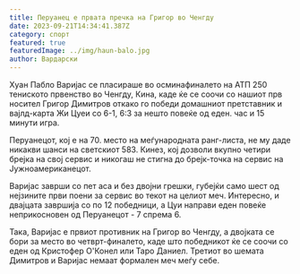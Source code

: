 ```yaml
---
title: Перуанец е првата пречка на Григор во Ченгду
date: 2023-09-21T14:34:41.387Z
category: спорт
featured: true
featuredImage: ../img/haun-balo.jpg
author: Вардарски
---
```

Хуан Пабло Варијас се пласираше во осминафиналето на АТП 250 тениското првенство во Ченгду, Кина, каде ќе се соочи со нашиот прв носител Григор Димитров откако го победи домашниот претставник и вајлд-карта Жи Цуеи со 6-1, 6:3 за нешто повеќе од еден. час и 15 минути игра.

Перуанецот, кој е на 70. место на меѓународната ранг-листа, не му даде никакви шанси на светскиот 583. Кинез, кој дозволи вкупно четири брејка на свој сервис и никогаш не стигна до брејк-точка на сервис на Јужноамериканецот.

Варијас заврши со пет аса и без двојни грешки, губејќи само шест од нејзините први поени за сервис во текот на целиот меч. Интересно, и двајцата завршија со по 12 победници, а Цуи направи еден повеќе неприкосновен од Перуанецот - 7 спрема 6.

Така, Варијас е првиот противник на Григор во Ченгду, а двојката се бори за место во четврт-финалето, каде што победникот ќе се соочи со еден од Кристофер О'Конел или Таро Даниел. Третиот во шемата Димитров и Варијас немаат формален меч меѓу себе.